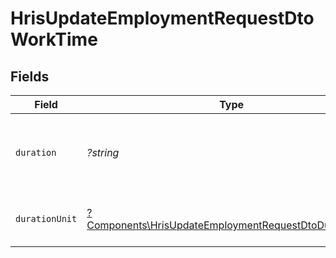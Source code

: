 # HrisUpdateEmploymentRequestDtoWorkTime


## Fields

| Field                                                                                                                           | Type                                                                                                                            | Required                                                                                                                        | Description                                                                                                                     | Example                                                                                                                         |
| ------------------------------------------------------------------------------------------------------------------------------- | ------------------------------------------------------------------------------------------------------------------------------- | ------------------------------------------------------------------------------------------------------------------------------- | ------------------------------------------------------------------------------------------------------------------------------- | ------------------------------------------------------------------------------------------------------------------------------- |
| `duration`                                                                                                                      | *?string*                                                                                                                       | :heavy_minus_sign:                                                                                                              | The work time duration in ISO 8601 duration format                                                                              | P0Y0M0DT8H0M0S                                                                                                                  |
| `durationUnit`                                                                                                                  | [?Components\HrisUpdateEmploymentRequestDtoDurationUnit](../../Models/Components/HrisUpdateEmploymentRequestDtoDurationUnit.md) | :heavy_minus_sign:                                                                                                              | The duration unit of the work time                                                                                              | month                                                                                                                           |